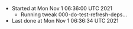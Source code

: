   - Started at Mon Nov  1 06:36:00 UTC 2021
    - Running tweak 000-do-test-refresh-deps...
  - Last done at Mon Nov  1 06:36:34 UTC 2021
